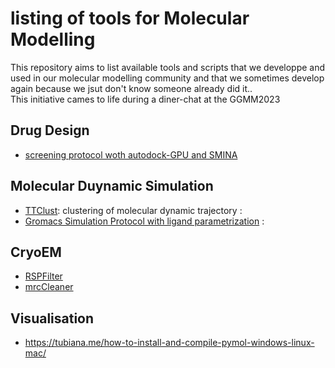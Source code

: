 # listing of tools for Molecular Modelling

This repository aims to list available tools and scripts that we developpe and used in our molecular modelling community and that we sometimes develop again because we jsut don't know someone already did it..  
This initiative cames to life during a diner-chat at the GGMM2023

## Drug Design
- [screening protocol woth autodock-GPU and SMINA](https://github.com/tubiana/screening_protocol)
## Molecular Duynamic Simulation
- [TTClust](https://github.com/tubiana/TTClust): clustering of molecular dynamic trajectory :
- [Gromacs Simulation Protocol with ligand parametrization](https://github.com/tubiana/protocolGromacs) : 
## CryoEM
- [RSPFilter](https://github.com/tubiana/RSPFilter)
- [mrcCleaner](https://github.com/tubiana/MRCcleaner)
## Visualisation
- https://tubiana.me/how-to-install-and-compile-pymol-windows-linux-mac/
